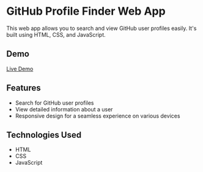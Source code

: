 # GitHub Profile Finder Web App

This web app allows you to search and view GitHub user profiles easily. It's built using HTML, CSS, and JavaScript.

## Demo

[Live Demo](https://vaibhavdeshmukh12.github.io/Github-Profile-finder/)

## Features

- Search for GitHub user profiles
- View detailed information about a user
- Responsive design for a seamless experience on various devices

## Technologies Used

- HTML
- CSS
- JavaScript

